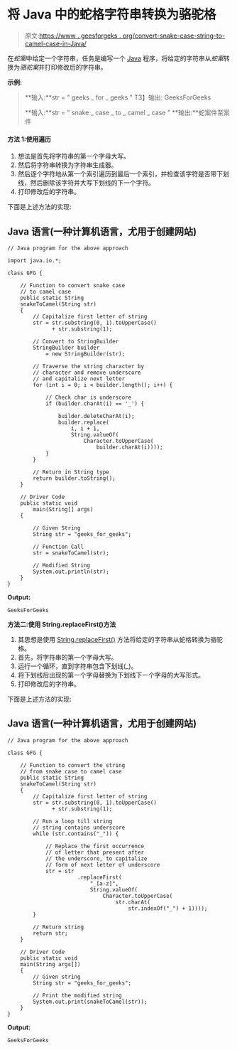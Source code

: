 # 将 Java 中的蛇格字符串转换为骆驼格

> 原文:[https://www . geesforgeks . org/convert-snake-case-string-to-camel-case-in-Java/](https://www.geeksforgeeks.org/convert-snake-case-string-to-camel-case-in-java/)

在*蛇案*中给定一个字符串，任务是编写一个 [Java](https://www.geeksforgeeks.org/java/) 程序，将给定的字符串从*蛇案*转换为*骆驼案*并打印修改后的字符串。

**示例:**

> **输入:**str = " geeks _ for _ geeks "
> T3】输出: GeeksForGeeks
> 
> **输入:**str = " snake _ case _ to _ camel _ case "
> **输出:**蛇案件至案件

#### 方法 1:使用遍历

1.  想法是首先将字符串的第一个字母大写。
2.  然后将字符串转换为字符串生成器。
3.  然后逐个字符地从第一个索引遍历到最后一个索引，并检查该字符是否带下划线，然后删除该字符并大写下划线的下一个字符。
4.  打印修改后的字符串。

下面是上述方法的实现:

## Java 语言(一种计算机语言，尤用于创建网站)

```
// Java program for the above approach

import java.io.*;

class GFG {

    // Function to convert snake case
    // to camel case
    public static String
    snakeToCamel(String str)
    {
        // Capitalize first letter of string
        str = str.substring(0, 1).toUpperCase()
              + str.substring(1);

        // Convert to StringBuilder
        StringBuilder builder
            = new StringBuilder(str);

        // Traverse the string character by
        // character and remove underscore
        // and capitalize next letter
        for (int i = 0; i < builder.length(); i++) {

            // Check char is underscore
            if (builder.charAt(i) == '_') {

                builder.deleteCharAt(i);
                builder.replace(
                    i, i + 1,
                    String.valueOf(
                        Character.toUpperCase(
                            builder.charAt(i))));
            }
        }

        // Return in String type
        return builder.toString();
    }

    // Driver Code
    public static void
        main(String[] args)
    {

        // Given String
        String str = "geeks_for_geeks";

        // Function Call
        str = snakeToCamel(str);

        // Modified String
        System.out.println(str);
    }
}
```

**Output:**

```
GeeksForGeeks

```

**方法二:使用 String.replaceFirst()方法**

1.  其思想是使用 [String.replaceFirst()](https://www.geeksforgeeks.org/java-lang-string-replace-method-java/) 方法将给定的字符串从蛇格转换为骆驼格。
2.  首先，将字符串的第一个字母大写。
3.  运行一个循环，直到字符串包含下划线(_)。
4.  将下划线后出现的第一个字母替换为下划线下一个字母的大写形式。
5.  打印修改后的字符串。

下面是上述方法的实现:

## Java 语言(一种计算机语言，尤用于创建网站)

```
// Java program for the above approach

class GFG {

    // Function to convert the string
    // from snake case to camel case
    public static String
    snakeToCamel(String str)
    {
        // Capitalize first letter of string
        str = str.substring(0, 1).toUpperCase()
              + str.substring(1);

        // Run a loop till string
        // string contains underscore
        while (str.contains("_")) {

            // Replace the first occurrence
            // of letter that present after
            // the underscore, to capitalize
            // form of next letter of underscore
            str = str
                      .replaceFirst(
                          "_[a-z]",
                          String.valueOf(
                              Character.toUpperCase(
                                  str.charAt(
                                      str.indexOf("_") + 1))));
        }

        // Return string
        return str;
    }

    // Driver Code
    public static void
    main(String args[])
    {
        // Given string
        String str = "geeks_for_geeks";

        // Print the modified string
        System.out.print(snakeToCamel(str));
    }
}
```

**Output:**

```
GeeksForGeeks

```